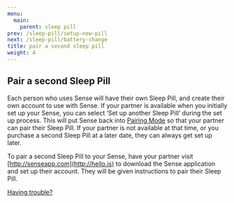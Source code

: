 ```yaml
---
menu:
  main:
    parent: sleep pill
prev: /sleep-pill/setup-new-pill
next: /sleep-pill/battery-change
title: pair a second sleep pill
weight: 4
---
```


## Pair a second Sleep Pill


Each person who uses Sense will have their own Sleep Pill, and create their own account to use with Sense. If your partner is available when you initially set up your Sense, you can select ‘Set up another Sleep Pill’ during the set up process. This will put Sense back into [Pairing Mode](http://guide.hello.is/troubleshoot/pairing-mode/) so that your partner can pair their Sleep Pill.  If your partner is not available at that time, or you purchase a second Sleep Pill at a later date, they can always get set up later.


To pair a second Sleep Pill to your Sense, have your partner visit [http://senseapp.com](http://hello.is) to download the Sense application and set up their account. They will be given instructions to pair their Sleep Pill. 


[Having trouble?](http://guide.hello.is/troubleshoot/setting-up-second-sleep-pill/)
